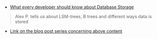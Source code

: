 - [What every developer should know about Database Storage](https://youtu.be/e1wbQPbFZdk?si=l2nyDv1H5pDfr1BQ)

> Alex P. tells us about LSM-trees, B trees and different ways data is stored

- [Link on the blog post series concerning above content](https://medium.com/databasss/on-ways-to-agree-part-1-links-and-flp-impossibility-f6bd8a6a0980)
